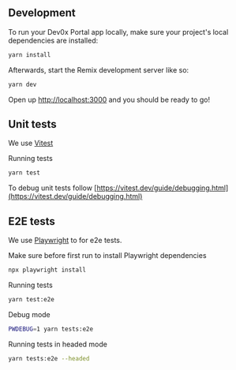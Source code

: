 ## Development

To run your Dev0x Portal app locally, make sure your project's local dependencies are installed:

```sh
yarn install
```

Afterwards, start the Remix development server like so:

```sh
yarn dev
```

Open up [http://localhost:3000](http://localhost:3000) and you should be ready to go!

## Unit tests

We use [Vitest](https://vitest.dev/)

Running tests

```sh
yarn test
```

To debug unit tests follow [https://vitest.dev/guide/debugging.html](https://vitest.dev/guide/debugging.html)

## E2E tests

We use [Playwright](https://playwright.dev/) to for e2e tests.

Make sure before first run to install Playwright dependencies

```sh
npx playwright install
```

Running tests

```sh
yarn test:e2e
```

Debug mode

```sh
PWDEBUG=1 yarn tests:e2e
```

Running tests in headed mode

```sh
yarn tests:e2e --headed
```
